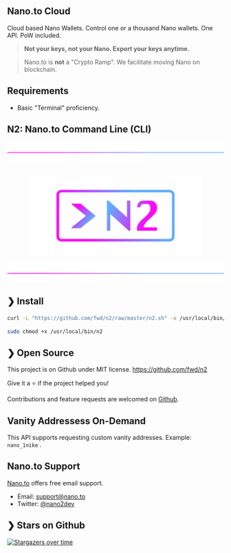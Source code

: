 ## Nano.to Cloud

Cloud based Nano Wallets. Control one or a thousand Nano wallets. One API. PoW included.

> **Not your keys, not your Nano. Export your keys anytime.**

> Nano.to is **not** a "Crypto Ramp". We facilitate moving Nano on blockchain.

## Requirements

- Basic "Terminal" proficiency.

## N2: Nano.to Command Line (CLI)

![line](https://github.com/fwd/n2/raw/master/.github/line.png)

<p align="center" style="margin-top: 30px;">
  <img src="https://github.com/fwd/n2/raw/master/.github/banner.png" alt="Prompts" width="400" />
</p>

![line](https://github.com/fwd/n2/raw/master/.github/line.png)

## ❯ Install

```bash
curl -L "https://github.com/fwd/n2/raw/master/n2.sh" -o /usr/local/bin/n2
```

```bash
sudo chmod +x /usr/local/bin/n2
```

## ❯ Open Source

This project is on Github under MIT license. https://github.com/fwd/n2 

Give it a ⭐️ if the project helped you!

Contributions and feature requests are welcomed on [Github](https://github.com/fwd/n2/issues).

## Vanity Addressess On-Demand

This API supports requesting custom vanity addresses. Example: ```nano_1nike``` . 

## Nano.to Support

[Nano.to](https://fwd.dev/) offers free email support.

- Email: support@nano.to
- Twitter: [@nano2dev](https://twitter.com/nano2dev)

## ❯ Stars on Github

[![Stargazers over time](https://starchart.cc/fwd/n2.svg)](https://github.com/fwd/n2)
